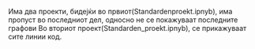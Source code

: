 Има два проекти, бидејќи во првиот(Standardenproekt.ipnyb), има пропуст во последниот дел, односно не се покажуваат последните графови
Во вториот проект(Standarden_proekt.ipnyb), се прикажуваат сите линии код.
